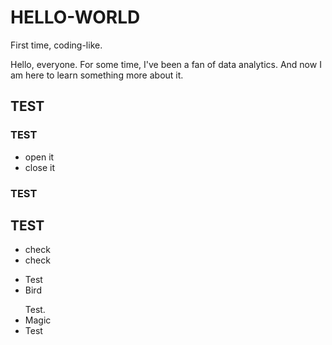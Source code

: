 # HELLO-WORLD
First time, coding-like.

Hello, everyone. For some time, I've been a fan of data analytics.
And now I am here to learn something more about it.

## TEST
### TEST
* open it
* close it
### TEST
## TEST
* check
* check

<ul>
<li>Test</li>
<li>Bird<p></li>
    Test.
<li>Magic</li>
<li>Test</li>
</ul>
